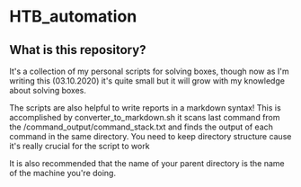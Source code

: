 # HTB_automation

## What is this repository?

It's a collection of my personal scripts for solving boxes, though now as I'm writing this (03.10.2020) it's quite small but it will grow with my knowledge about solving boxes.

The scripts are also helpful to write reports in a markdown syntax! This is accomplished by converter_to_markdown.sh it scans last command from the /command_output/command_stack.txt and finds the output of each command in the same directory. You need to keep directory structure cause it's really crucial for the script to work

It is also recommended that the name of your parent directory is the name of the machine you're doing.
